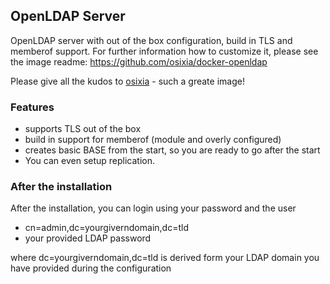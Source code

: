 ## OpenLDAP Server
OpenLDAP server with out of the box configuration, build in TLS and memberof support.
For further information how to customize it, please see the image readme: https://github.com/osixia/docker-openldap

Please give all the kudos to [osixia](https://github.com/osixia/docker-openldap) - such a greate image!


### Features
+ supports TLS out of the box
+ build in support for memberof (module and overly configured)
+ creates basic BASE from the start, so you are ready to go after the start
+ You can even setup replication.

### After the installation
After the installation, you can login using your password and the user

+ cn=admin,dc=yourgiverndomain,dc=tld
+ your provided LDAP password

where dc=yourgiverndomain,dc=tld is derived form your LDAP domain you have provided during the configuration